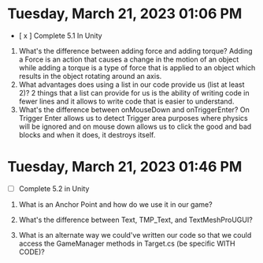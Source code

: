 # Tuesday, March 21, 2023 01:06 PM
- [ x ] Complete 5.1 In Unity

1. What's the difference between adding force and adding torque?
Adding a Force is an action that causes a change in the motion of an object while adding a torque is a type of force that is applied to an object which results in the object rotating around an axis.
2. What advantages does using a list in our code provide us (list at least 2)?
2 things that a list can provide for us is the ability of writing code in fewer lines and it allows to write code that is easier to understand.
3. What's the difference between onMouseDown and onTriggerEnter?
On Trigger Enter allows us to detect Trigger area purposes where physics will be ignored and on mouse down allows us to click the good and bad blocks and when it does, it destroys itself.

# Tuesday, March 21, 2023 01:46 PM
- [ ] Complete 5.2 in Unity

1. What is an Anchor Point and how do we use it in our game?

2. What's the difference between Text, TMP_Text, and TextMeshProUGUI?

3. What is an alternate way we could've written our code so that we could access the GameManager methods in Target.cs (be specific WITH CODE)?
